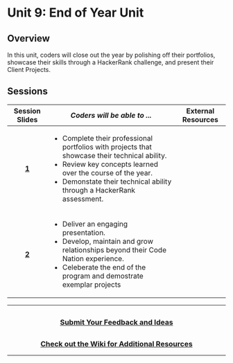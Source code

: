 # Unit 9: End of Year Unit

## Overview

In this unit, coders will close out the year by polishing off their portfolios, showcase their skills through a HackerRank challenge, and present their Client Projects.

## Sessions

|                                                Session Slides                                                 | _Coders will be able to ..._                                                                                                                                       | External Resources |
| :-----------------------------------------------------------------------------------------------------------: | ------------------------------------------------------------------------------------------------------------------------------------------------------------------ | :----------------: |
| [**1**](https://docs.google.com/presentation/d/1H0jYYLS4fkOAhJ3eZ447Yi0PRxHHKddZsU--2F4P1FE/edit?usp=sharing) |<ul><li> Complete their professional portfolios with projects that showcase their technical ability.</li><li>Review key concepts learned over the course of the year.</li><li>Demonstate their technical ability through a HackerRank assessment.</li></ul> |
|            [**2**](https://docs.google.com/presentation/d/1bcOVK3We2sjIWMgOr0eSlWMccdkaKpQVGD-lOCi03xA/edit?usp=sharing)             |<ul><li> Deliver an engaging presentation.</li><li>Develop, maintain and grow relationships beyond their Code Nation experience.</li><li>Celeberate the end of the program and demostrate exemplar projects</li></ul>                                                                                                                                  |

---
## <h3 align="center"><a href="https://docs.google.com/forms/d/e/1FAIpQLSc4oUNSthmU63TqlzUOOWd3buX3tGVIPRNDm0tsLB_nOONRLQ/viewform">Submit Your Feedback and Ideas</a></h3>

## <h3 align="center"><a href="https://github.com/itscodenation/curriculum-21-22/wiki">Check out the Wiki for Additional Resources</a></h3>

---
